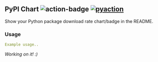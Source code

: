 ## PyPI Chart <img alt="action-badge" src="https://img.shields.io/badge/PyPI Chart-white?logo=github-actions&label=GitHub%20Action&labelColor=white&color=0064D7"> <a href="https://github.com/lnxpy/pyaction"><img alt="pyaction" src="https://img.shields.io/badge/PyAction-white?label=Made%20with&labelColor=white&color=0064D7"></a>

Show your Python package download rate chart/badge in the README.

### Usage
```yml
Example usage..
```

_Working on it! :)_